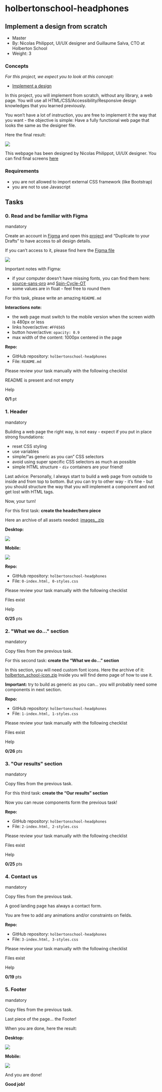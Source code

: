 # holbertonschool-headphones
## Implement a design from scratch

-   Master
-   By:  Nicolas Philippot, UI/UX designer and Guillaume Salva, CTO at Holberton School
-   Weight:  3

### Concepts

_For this project, we expect you to look at this concept:_

-   [Implement a design](https://intranet.hbtn.io/concepts/963)

In this project, you will implement from scratch, without any library, a web page. You will use all HTML/CSS/Accessibility/Responsive design knowledges that you learned previously.

You won’t have a lot of instruction, you are free to implement it the way that you want - the objective is simple: Have a fully functional web page that looks the same as the designer file.

Here the final result:

![](https://s3.eu-west-3.amazonaws.com/hbtn.intranet/uploads/medias/2020/2/60df485eb772ecbad54a.jpg?X-Amz-Algorithm=AWS4-HMAC-SHA256&X-Amz-Credential=AKIA4MYA5JM5DUTZGMZG%2F20230406%2Feu-west-3%2Fs3%2Faws4_request&X-Amz-Date=20230406T065835Z&X-Amz-Expires=86400&X-Amz-SignedHeaders=host&X-Amz-Signature=793e26260425d8afcfa4381f01c07e3b9cb9c9b215930f49b5da7eef64ad33f4)

This webpage has been designed by Nicolas Philippot, UI/UX designer. You can find final screens  [here](https://intranet-projects-files.s3.amazonaws.com/holbertonschool-webstack/622/Archive.zip "here")

### Requirements

-   you are not allowed to import external CSS framework (like Bootstrap)
-   you are not to use Javascript

## Tasks

### 0. Read and be familiar with Figma

mandatory

Create an account in  [Figma](https://intranet.hbtn.io/rltoken/y6_o1T-HtCyTAGuOJqdA_g "Figma")  and open this  [project](https://intranet.hbtn.io/rltoken/SpYRV14tPxTZJSjU2Eoh4A "project")  and “Duplicate to your Drafts” to have access to all design details.

If you can’t access to it, please find here the  [Figma file](https://intranet.hbtn.io/rltoken/tWEPFyHyXyNO9Xfi2Er2EA "Figma file")

![](https://s3.eu-west-3.amazonaws.com/hbtn.intranet/uploads/medias/2020/3/559ad8d43fb61e310e2b.png?X-Amz-Algorithm=AWS4-HMAC-SHA256&X-Amz-Credential=AKIA4MYA5JM5DUTZGMZG%2F20230406%2Feu-west-3%2Fs3%2Faws4_request&X-Amz-Date=20230406T065835Z&X-Amz-Expires=86400&X-Amz-SignedHeaders=host&X-Amz-Signature=b2844fd32a066c013624233355d21ce3a0cf5c193de774219fcde8b1d52a8ba2)

Important notes with Figma:

-   if your computer doesn’t have missing fonts, you can find them here:  [source-sans-pro](https://intranet.hbtn.io/rltoken/yvx4-XkjAQJgHlN6RAoKWQ "source-sans-pro")  and  [Spin-Cycle-OT](https://intranet.hbtn.io/rltoken/Jw0FKYKB6l5_2Koto0duTA "Spin-Cycle-OT")
-   some values are in float - feel free to round them

For this task, please write an amazing  `README.md`

**Interactions note:**

-   the web page must switch to the mobile version when the screen width is 480px or less
-   links hover/active:  `#FF6565`
-   button hover/active:  `opacity: 0.9`
-   max width of the content: 1000px centered in the page

**Repo:**

-   GitHub repository:  `holbertonschool-headphones`
-   File:  `README.md`

Please review your task manually with the following checklist

[](https://intranet.hbtn.io/projects/2377#task-21818-carousel)

README is present and not empty

[](https://intranet.hbtn.io/projects/2377#task-21818-carousel)

Help

**0/1** pt

### 1. Header

mandatory

Building a web page the right way, is not easy - expect if you put in place strong foundations:

-   reset CSS styling
-   use variables
-   simple/“as generic as you can” CSS selectors
-   avoid using super specific CSS selectors as much as possible
-   simple HTML structure -  `div`  containers are your friend!

Last advice: Personally, I always start to build a web page from outside to inside and from top to bottom. But you can try to other way - it’s fine - but you should structure the way that you will implement a component and not get lost with HTML tags.

Now, your turn!

For this first task:  **create the header/hero piece**

Here an archive of all assets needed:  [images_.zip](https://s3.eu-west-3.amazonaws.com/hbtn.intranet/uploads/misc/2020/3/d1597894d79386c83b9b.zip?X-Amz-Algorithm=AWS4-HMAC-SHA256&X-Amz-Credential=AKIA4MYA5JM5DUTZGMZG%2F20230406%2Feu-west-3%2Fs3%2Faws4_request&X-Amz-Date=20230406T065835Z&X-Amz-Expires=345600&X-Amz-SignedHeaders=host&X-Amz-Signature=25a35c31d8b253d996c28974e81dbf0e256a5fb936736ce189389e1ab4e97b71 "images_.zip")

**Desktop:**

![](https://s3.eu-west-3.amazonaws.com/hbtn.intranet/uploads/medias/2020/3/4a93441c93989ad7ea72.gif?X-Amz-Algorithm=AWS4-HMAC-SHA256&X-Amz-Credential=AKIA4MYA5JM5DUTZGMZG%2F20230406%2Feu-west-3%2Fs3%2Faws4_request&X-Amz-Date=20230406T065835Z&X-Amz-Expires=86400&X-Amz-SignedHeaders=host&X-Amz-Signature=a1c1b1cf29fb1bdda6c9d9207e83a2d2d7d48a801284fb455402b1c39369e6af)

**Mobile:**

![](https://s3.eu-west-3.amazonaws.com/hbtn.intranet/uploads/medias/2020/3/75a582f98640445a2dbf.gif?X-Amz-Algorithm=AWS4-HMAC-SHA256&X-Amz-Credential=AKIA4MYA5JM5DUTZGMZG%2F20230406%2Feu-west-3%2Fs3%2Faws4_request&X-Amz-Date=20230406T065835Z&X-Amz-Expires=86400&X-Amz-SignedHeaders=host&X-Amz-Signature=845a0909f74d1fc18f8bf0a53479dc150e0d5f24aaa1e2a6a3304c4b0ff7987d)

**Repo:**

-   GitHub repository:  `holbertonschool-headphones`
-   File:  `0-index.html, 0-styles.css`

Please review your task manually with the following checklist

[](https://intranet.hbtn.io/projects/2377#task-21819-carousel)

Files exist

[](https://intranet.hbtn.io/projects/2377#task-21819-carousel)

Help

**0/25** pts

### 2. "What we do..." section

mandatory

Copy files from the previous task.

For this second task:  **create the “What we do…” section**

In this section, you will need custom font icons. Here the archive of it:  [holberton_school-icon.zip](https://s3.eu-west-3.amazonaws.com/hbtn.intranet/uploads/misc/2020/3/7159d988278de54d859d.zip?X-Amz-Algorithm=AWS4-HMAC-SHA256&X-Amz-Credential=AKIA4MYA5JM5DUTZGMZG%2F20230406%2Feu-west-3%2Fs3%2Faws4_request&X-Amz-Date=20230406T065835Z&X-Amz-Expires=345600&X-Amz-SignedHeaders=host&X-Amz-Signature=60d1964b61e9653efbf0a606ce0dcb7e56dc27b5b61e62c292a43479c2c67b2b "holberton_school-icon.zip")  Inside you will find demo page of how to use it.

**Important:**  try to build as generic as you can… you will probably need some components in next section.

**Repo:**

-   GitHub repository:  `holbertonschool-headphones`
-   File:  `1-index.html, 1-styles.css`

Please review your task manually with the following checklist

[](https://intranet.hbtn.io/projects/2377#task-21820-carousel)

Files exist

[](https://intranet.hbtn.io/projects/2377#task-21820-carousel)

Help

**0/26** pts

### 3. "Our results" section

mandatory

Copy files from the previous task.

For this third task:  **create the “Our results” section**

Now you can reuse components form the previous task!

**Repo:**

-   GitHub repository:  `holbertonschool-headphones`
-   File:  `2-index.html, 2-styles.css`

Please review your task manually with the following checklist

[](https://intranet.hbtn.io/projects/2377#task-21821-carousel)

Files exist

[](https://intranet.hbtn.io/projects/2377#task-21821-carousel)

Help

**0/25** pts

### 4. Contact us

mandatory

Copy files from the previous task.

A good landing page has always a contact form.

You are free to add any animations and/or constraints on fields.

**Repo:**

-   GitHub repository:  `holbertonschool-headphones`
-   File:  `3-index.html, 3-styles.css`

Please review your task manually with the following checklist

[](https://intranet.hbtn.io/projects/2377#task-21822-carousel)

Files exist

[](https://intranet.hbtn.io/projects/2377#task-21822-carousel)

Help

**0/19** pts

### 5. Footer

mandatory

Copy files from the previous task.

Last piece of the page… the Footer!

When you are done, here the result:

**Desktop:**

![](https://s3.eu-west-3.amazonaws.com/hbtn.intranet/uploads/medias/2020/3/3b5a9f7948a58d58bd43.gif?X-Amz-Algorithm=AWS4-HMAC-SHA256&X-Amz-Credential=AKIA4MYA5JM5DUTZGMZG%2F20230406%2Feu-west-3%2Fs3%2Faws4_request&X-Amz-Date=20230406T065835Z&X-Amz-Expires=86400&X-Amz-SignedHeaders=host&X-Amz-Signature=de2d32a6a2bddf461701df2e833c885bdd6394fc5d8ec66721371d65126ef7fa)

**Mobile:**

![](https://s3.eu-west-3.amazonaws.com/hbtn.intranet/uploads/medias/2020/3/83d6311e87d4775ca4b3.gif?X-Amz-Algorithm=AWS4-HMAC-SHA256&X-Amz-Credential=AKIA4MYA5JM5DUTZGMZG%2F20230406%2Feu-west-3%2Fs3%2Faws4_request&X-Amz-Date=20230406T065835Z&X-Amz-Expires=86400&X-Amz-SignedHeaders=host&X-Amz-Signature=698fbd1c7dcb8b77dc3433d955e1d7228c1ee2c514038e3425722382c22f6f85)

And you are done!

**Good job!**